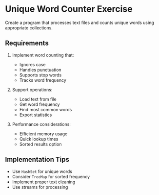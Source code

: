 # Unique Word Counter Exercise

Create a program that processes text files and counts unique words using appropriate collections.

## Requirements

1. Implement word counting that:
   - Ignores case
   - Handles punctuation
   - Supports stop words
   - Tracks word frequency

2. Support operations:
   - Load text from file
   - Get word frequency
   - Find most common words
   - Export statistics

3. Performance considerations:
   - Efficient memory usage
   - Quick lookup times
   - Sorted results option

## Implementation Tips

- Use `HashSet` for unique words
- Consider `TreeMap` for sorted frequency
- Implement proper text cleaning
- Use streams for processing 